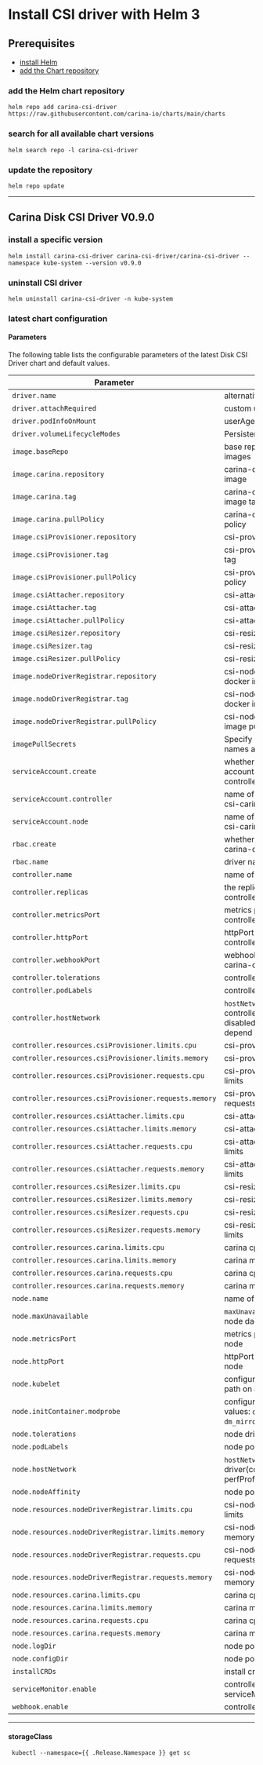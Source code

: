 # Install CSI driver with Helm 3

## Prerequisites

- [install Helm](https://helm.sh/docs/intro/quickstart/#install-helm)
- [add the Chart repository](#add-the-helm-chart-repository)

### add the Helm chart repository

```console
helm repo add carina-csi-driver https://raw.githubusercontent.com/carina-io/charts/main/charts
```

### search for all available chart versions

```console
helm search repo -l carina-csi-driver
```

### update the repository

```console
helm repo update
```

---

## Carina Disk CSI Driver V0.9.0

### install a specific version

```console
helm install carina-csi-driver carina-csi-driver/carina-csi-driver --namespace kube-system --version v0.9.0
```

### uninstall CSI driver

```console
helm uninstall carina-csi-driver -n kube-system
```

### latest chart configuration

#### Parameters

The following table lists the configurable parameters of the latest  Disk CSI Driver chart and default values.

| Parameter                                         | Description                                                | Default                                                      |
| ------------------------------------------------- | ---------------------------------------------------------- | ------------------------------------------------------------ |
| `driver.name`                                     | alternative driver name                                    | `csi.carina.com` |
| `driver.attachRequired`                           | custom userAgent                                           | `true` |
| `driver.podInfoOnMount`                           | userAgent suffix                                           | `true` |
| `driver.volumeLifecycleModes`                     |  Persistent                                                | `Persistent` |
| `image.baseRepo`                                  | base repository of driver images                           | `registry.cn-hangzhou.aliyuncs.com/antmoveh` |
| `image.carina.repository`                         | carina-csi-driver docker image                             | `/carina`   |
| `image.carina.tag`                                | carina-csi-driver docker image tag                         | `latest`  |
| `image.carina.pullPolicy`                         | carina-csi-driver image pull policy                        | `IfNotPresent`   |
| `image.csiProvisioner.repository`                 | csi-provisioner docker image                               | `/csi-provisioner`  |
| `image.csiProvisioner.tag`                        | csi-provisioner docker image tag                           | `v2.1.0`  |
| `image.csiProvisioner.pullPolicy`                 | csi-provisioner image pull policy                          | `IfNotPresent`  |
| `image.csiAttacher.repository`                    | csi-attacher docker image                                  | `/csi-attacher` |
| `image.csiAttacher.tag`                           | csi-attacher docker image tag                              | `v3.1.0`        |
| `image.csiAttacher.pullPolicy`                    | csi-attacher image pull policy                             | `IfNotPresent`     |
| `image.csiResizer.repository`                     | csi-resizer docker image                                   | `/csi-resizer`    |
| `image.csiResizer.tag`                            | csi-resizer docker image tag                               | `v1.1.0`         |
| `image.csiResizer.pullPolicy`                     | csi-resizer image pull policy                              | `IfNotPresent`        |
| `image.nodeDriverRegistrar.repository`            | csi-node-driver-registrar docker image                     | `/csi-node-driver-registrar` |
| `image.nodeDriverRegistrar.tag`                   | csi-node-driver-registrar docker image tag                 | `v2.1.0`                   |
| `image.nodeDriverRegistrar.pullPolicy`            | csi-node-driver-registrar image pull policy                | `IfNotPresent`              |
| `imagePullSecrets`                                | Specify docker-registry secret names as an array           | []         |
| `serviceAccount.create`                           | whether create service account of csi-carina-controller, csi-carina-node| `true`   |                                                |
| `serviceAccount.controller`                       | name of service account for csi-carina-controller       | `carina-csi-controller`       |
| `serviceAccount.node`                             | name of service account for csi-carina-node             | `carina-csi-node`         |
| `rbac.create`                                     | whether create rbac of csi-carina-controller            | `true`           |
| `rbac.name`                                       | driver name in rbac role                                | `carina`         |
| `controller.name`                                 | name of driver deployment                                  | `csi-carina-controller` |
| `controller.replicas`                             | the replicas of csi-carina-controller                   | `2`           |
| `controller.metricsPort`                          | metrics port of csi-carina-controller                   | `29604`         |
| `controller.httpPort`                             | httpPort port of csi-carina-controller                   | `8089`           |
| `controller.webhookPort`                          | webhookPort port of csi-carina-controller                   | `8443`         |
| `controller.tolerations`                          | controller pod tolerations                                 |     |
| `controller.podLabels`                            | controller pod podLabels                                 |     |
| `controller.hostNetwork`                          | `hostNetwork` setting on controller driver(could be disabled if controller does not depend on MSI setting)    | `true`     | `true`, `false`
| `controller.resources.csiProvisioner.limits.cpu`      | csi-provisioner cpu limits                            | 200m                                                           |
| `controller.resources.csiProvisioner.limits.memory`   | csi-provisioner memory limits                         | 500Mi                                                          |
| `controller.resources.csiProvisioner.requests.cpu`    | csi-provisioner cpu requests limits                   | 10m                                                            |
| `controller.resources.csiProvisioner.requests.memory` | csi-provisioner memory requests limits                | 20Mi                                                           |
| `controller.resources.csiAttacher.limits.cpu`         | csi-attacher cpu limits                            | 200m                                                           |
| `controller.resources.csiAttacher.limits.memory`      | csi-attacher memory limits                         | 500Mi                                                          |
| `controller.resources.csiAttacher.requests.cpu`       | csi-attacher cpu requests limits                   | 10m                                                            |
| `controller.resources.csiAttacher.requests.memory`    | csi-attacher memory requests limits                | 20Mi                                                           |
| `controller.resources.csiResizer.limits.cpu`          | csi-resizer cpu limits                            | 200m                                                           |
| `controller.resources.csiResizer.limits.memory`       | csi-resizer memory limits                         | 500Mi                                                          |
| `controller.resources.csiResizer.requests.cpu`        | csi-resizer cpu requests limits                   | 10m                                                            |
| `controller.resources.csiResizer.requests.memory`     | csi-resizer memory requests limits                | 20Mi                                                           |
| `controller.resources.carina.limits.cpu`           | carina cpu limits                                    | 300m                                                           |
| `controller.resources.carina.limits.memory`        | carina memory limits                                 | 500Mi                                                          |
| `controller.resources.carina.requests.cpu`         | carina cpu requests limits                           | 10m                                                            |
| `controller.resources.carina.requests.memory`      | carina memory requests limits                        | 20Mi    |
| `node.name`                                       | name of driver daemonset                     |`csi-carina-node`       |
| `node.maxUnavailable`                             | `maxUnavailable` value of driver node daemonset            | `1`
| `node.metricsPort`                                | metrics port of csi-carina-node                         |`29091`         |
| `node.httpPort`                                   | httpPort port of csi-carina-node                         |`29090`           |
| `node.kubelet`                                   | configure kubelet directory path on  agent node       | `/var/lib/kubelet`        |
| `node.initContainer.modprobe`                    | configure lib module(available values: `dm_snapshot`, `dm_mirror`,`dm_thin_pool`,`bcache`)  | `dm_snapshot`, `dm_mirror`,`dm_thin_pool`   |
| `node.tolerations`                               |  node driver tolerations                              |      |
| `node.podLabels`                                 | node pod podLabels                                 |        |
| `node.hostNetwork`                               | `hostNetwork` setting on  node driver(could be disabled if perfProfile is `none`)      | `true`           | `true`, `false`
| `node.nodeAffinity`                                 | node pod nodeAffinity                                 |                                                              |
| `node.resources.nodeDriverRegistrar.limits.cpu`       | csi-node-driver-registrar cpu limits                  | 200m                                                           |
| `node.resources.nodeDriverRegistrar.limits.memory`    | csi-node-driver-registrar memory limits               | 100Mi                                                          |
| `node.resources.nodeDriverRegistrar.requests.cpu`     | csi-node-driver-registrar cpu requests limits         | 10m                                                            |
| `node.resources.nodeDriverRegistrar.requests.memory`  | csi-node-driver-registrar memory requests limits      | 20Mi                                                           |
| `node.resources.carina.limits.cpu`                 | carina cpu limits                                        | 200m         |
| `node.resources.carina.limits.memory`              | carina memory limits                                     | 200Mi           |
| `node.resources.carina.requests.cpu`               | carina cpu requests limits                               | 10m            |
| `node.resources.carina.requests.memory`            | carina memory requests limits                            | 20Mi         |
| `node.logDir`                                      | node pod logDir                                          |/var/log/carina/  |
| `node.configDir`                                   | node pod configDir                                       |/etc/carina      |
| `installCRDs`                                      | install crd                                              |true  |
| `serviceMonitor.enable`                            | controller minitor serviceMonitor                        |true  |
| `webhook.enable`                                   | controller webhook                         |true  |      |
---

#### storageClass

```console
 kubectl --namespace={{ .Release.Namespace }} get sc 
```
